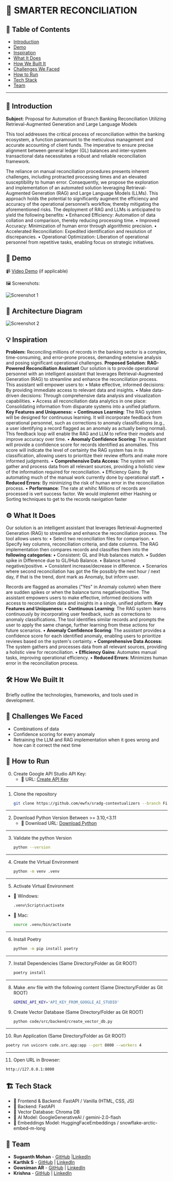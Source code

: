 # 🚀 SMARTER RECONCILIATION

## 📌 Table of Contents
- [Introduction](#introduction)
- [Demo](#demo)
- [Inspiration](#inspiration)
- [What It Does](#what-it-does)
- [How We Built It](#how-we-built-it)
- [Challenges We Faced](#challenges-we-faced)
- [How to Run](#how-to-run)
- [Tech Stack](#tech-stack)
- [Team](#team)

---

## 🎯 Introduction
**Subject**: Proposal for Automation of Branch Banking Reconciliation Utilizing Retrieval-Augmented Generation and Large Language Models

This tool addresses the critical process of reconciliation within the banking ecosystem, a function paramount to the meticulous management and accurate accounting of client funds. The imperative to ensure precise alignment between general ledger (GL) balances and inter-system transactional data necessitates a robust and reliable reconciliation framework.

The reliance on manual reconciliation procedures presents inherent challenges, including protracted processing times and an elevated susceptibility to human error. Consequently, we propose the exploration and implementation of an automated solution leveraging Retrieval-Augmented Generation (RAG) and Large Language Models (LLMs). This approach holds the potential to significantly augment the efficiency and accuracy of the operational personnel’s workflow, thereby mitigating the aforementioned risks.
The deployment of RAG and LLMs is anticipated to yield the following benefits:
•	Enhanced Efficiency: Automation of data collation and comparison, thereby reducing processing time.
•	Improved Accuracy: Minimization of human error through algorithmic precision.
•	Accelerated Reconciliation: Expedited identification and resolution of discrepancies.
•	Operational Optimization: Liberation of operational personnel from repetitive tasks, enabling focus on strategic initiatives.


## 🎥 Demo
📹 [Video Demo](./artifacts/demo/Video.mp4) (if applicable)  

🖼️ Screenshots:

![Screenshot 1](./artifacts/arch/UI.png)

## 🔷 Architecture Diagram
![Screenshot 2](./artifacts/arch/Slide1.PNG)

## 💡 Inspiration
**Problem:**
Reconciling millions of records in the banking sector is a complex, time-consuming, and error-prone process, demanding extensive analysis and posing significant operational challenges.
**Proposed Solution**: **RAG-Powered Reconciliation Assistant**
Our solution is to provide operational personnel with an intelligent assistant that leverages Retrieval-Augmented Generation (RAG) to streamline and enhance the reconciliation process. This assistant will empower users to:
•	Make effective, informed decisions: By providing immediate access to relevant data and insights.
•	Make data-driven decisions: Through comprehensive data analysis and visualization capabilities.
•	Access all reconciliation data analytics in one place: Consolidating information from disparate systems into a unified platform.
**Key Features and Uniqueness:**
•	**Continuous Learning**: The RAG system will be designed for continuous learning. It will incorporate feedback from operational personnel, such as corrections to anomaly classifications (e.g., a user identifying a record flagged as an anomaly as actually being normal). This feedback loop will enable the RAG and LLM to refine their models and improve accuracy over time.
•	**Anomaly Confidence Scoring**: The assistant will provide a confidence score for records identified as anomalies. This score will indicate the level of certainty the RAG system has in its classification, allowing users to prioritize their review efforts and make more informed judgments.
•	**Comprehensive Data Access**: The system will gather and process data from all relevant sources, providing a holistic view of the information required for reconciliation.
•	Efficiency Gains: By automating much of the manual work currently done by operational staff.
•	**Reduced Errors**: By minimizing the risk of human error in the reconciliation process.
•	**Performance**: The rate at whihc Millions of records are processed is vert success factor. We would implemnt either Hashing or Sorting techniques to get to the records navigation faster


## ⚙️ What It Does
Our solution is an intelligent assistant that leverages Retrieval-Augmented Generation (RAG) to streamline and enhance the reconciliation process. The tool allows users to:
•	Select two reconciliation files for comparison.
•	Specify key columns, reconciliation criteria, and date columns.
The RAG implementation then compares records and classifies them into the **following categories**:
•	Consistent: GL and IHub balances match.
•	Sudden spike in Difference due to GL/IHub Balance.
•	Balance turned negative/positive.
•	Consistent increase/decrease in difference.
•	Scenarios where second reconciliation has got the file possibly the next hour / next day, if that is the trend, dont mark as Anomaly, but inform user.

Records are flagged as anomalies ("Yes" in Anomaly column) when there are sudden spikes or when the balance turns negative/positive.
The assistant empowers users to make effective, informed decisions with access to reconciliation data and insights in a single, unified platform.
**Key Features and Uniqueness:**
•	**Continuous Learning**: The RAG system learns continuously by incorporating user feedback, such as corrections to anomaly classifications. The tool identifies similar records and prompts the user to apply the same change, further learning from these actions for future scenarios.
•	**Anomaly Confidence Scoring**: The assistant provides a confidence score for each identified anomaly, enabling users to prioritize reviews based on the system's certainty.
•	**Comprehensive Data Access:** The system gathers and processes data from all relevant sources, providing a holistic view for reconciliation.
•	**Efficiency Gains**: Automates manual tasks, improving operational efficiency.
•	**Reduced Errors**: Minimizes human error in the reconciliation process.



## 🛠️ How We Built It
Briefly outline the technologies, frameworks, and tools used in development.

## 🚧 Challenges We Faced
- Combinations of data
- Confidence scoring for every anomaly
- Retraining the LLM and RAG implementation when it goes wrong and how can it correct the next time


## 🏃 How to Run
0. Create Google API Studio API Key:
   - 🔹 URL: [Create API Key](https://aistudio.google.com/apikey?pli=1)
---
1. Clone the repository  
   ```sh
   git clone https://github.com/ewfx/sradg-contextualizers --branch FinalRelease .
   ```
---
2. Download Python Version Between >= 3.10,<3.11 
   - 🔹 Download URL: [Download Python](https://www.python.org/downloads/)
---
3. Validate the python Version
   ```sh
   python --version
   ```
---
4. Create the Virtual Environment   
   ```sh
   python -m venv .venv 
   ```
---
5. Activate Virtual Environment
- 🔹 Windows:
   ```sh
   .venv\Scripts\activate
   ```

- 🔹 Mac:
   ```sh
   source .venv/bin/activate
   ```
---
6. Install Poetry
   ```sh
   python -m pip install poetry
   ```
---
7. Install Dependencies (Same Directory/Folder as Git ROOT)
   ```sh
   poetry install 
   ```
---
8. Make .env file with the following content (Same Directory/Folder as Git ROOT)
   ```sh
   GEMINI_API_KEY='API_KEY_FROM_GOOGLE_AI_STUDIO'
9. Create Vector Database (Same Directory/Folder as Git ROOT)   
   ```sh
   python code/src/backend/create_vector_db.py
   ```
---
10. Run Application (Same Directory/Folder as Git ROOT)   
   ```sh
   poetry run uvicorn code.src.app:app --port 8000 --workers 4
   ```
---
11. Open URL in Browser:
   ```sh
   http://127.0.0.1:8000
   ```



## 🏗️ Tech Stack
- 🔹 Frontend & Backend: FastAPI / Vanilla (HTML, CSS, JS)
- 🔹 Backend: FastAPI
- 🔹 Vector Database: Chroma DB
- 🔹 AI Model: GoogleGenerativeAI / gemini-2.0-flash
- 🔹 Embeddings Model: HuggingFaceEmbeddings / snowflake-arctic-embed-m-long

## 👥 Team
- **Sugaanth Mohan** - [GitHub](https://github.com/SugaanthMohan) |[LinkedIn](#) 
- **Karthik S** - [GitHub](https://github.com/karthiksenthil2803) | [LinkedIn](#)
- **Gowsiman AR** - [GitHub](https://github.com/gowsiman) | [LinkedIn](#)
- **Krishna** - [GitHub](https://github.com/rtanavprasad) | [LinkedIn](#)

